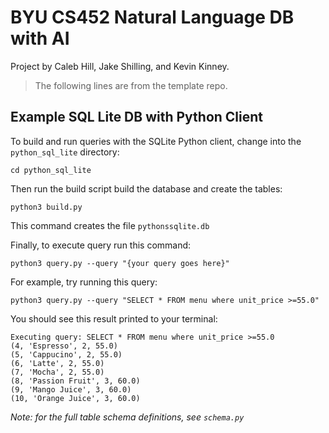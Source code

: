 # BYU CS452 Natural Language DB with AI 
Project by Caleb Hill, Jake Shilling, and Kevin Kinney.

> The following lines are from the template repo.
## Example SQL Lite DB with Python Client

To build and run queries with the SQLite Python client, change into the `python_sql_lite` directory:

```
cd python_sql_lite
```
Then run the build script build the database and create the tables:
```
python3 build.py
```
This command creates the file `pythonssqlite.db`

Finally, to execute query run this command:
```
python3 query.py --query "{your query goes here}"
```
For example, try running this query:
```
python3 query.py --query "SELECT * FROM menu where unit_price >=55.0"
```
You should see this result printed to your terminal:
```
Executing query: SELECT * FROM menu where unit_price >=55.0
(4, 'Espresso', 2, 55.0)
(5, 'Cappucino', 2, 55.0)
(6, 'Latte', 2, 55.0)
(7, 'Mocha', 2, 55.0)
(8, 'Passion Fruit', 3, 60.0)
(9, 'Mango Juice', 3, 60.0)
(10, 'Orange Juice', 3, 60.0)
```

*Note: for the full table schema definitions, see `schema.py`*